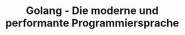 ---
title: "Golang - Die moderne und performante Programmiersprache"
name: Go
category: languages
description: "Golang ist eine moderne, statisch typisierte und kompilierte Sprache, die sich ideal für die Entwicklung von schnellen und zuverlässigen Anwendungen eignet."

benefits:
- title: "Einfach und lesbar"
  description: "Der Syntax ist einfach und reduziert komplexe Syntax-Konstrukte auf ein Minimum."
  icon: "mdi:code-tags"
- title: "Schnelle Kompilierung"
  description: "Der Compiler ist extrem schnell und ermöglicht productive Entwicklung."
  icon: "mdi:code-braces"  
- title: "Hohe Performance"
  description: "Durch Statische Typisierung und direkte Maschinencode-Kompilierung ist die Performance sehr hoch."
  icon: "mdi:rocket"
- title: "Nebenläufigkeit"
  description: "Golang hat von Haus aus sehr gute Unterstützung für nebenläufige Programmierung."
  icon: "mdi:parallel"
- title: "Portabilität"
  description: "Golang binäre können auf viele Plattformen kompiliert werden, ohne Anpassung des Codes."
  icon: "mdi:cloud-sync"
- title: "Stabilität"
  description: "Die Sprache ist ausgereift und das Release-Management sorgt für Stabilität und Kompatibilität."
  icon: "mdi:check-decagram"

ctaLabel: "Jetzt Anfragen"

whyChooseTool:
  eyebrow: "Warum Sie Golang einsetzen sollten"
  heading: "Modern, schnell, effizient"
  advantages: "Golang ist speziell für die Anforderungen moderner, verteilter Systeme entwickelt worden und überzeugt durch Performance, Nebenläufigkeit und Robustheit."
  useCases:
  - title: "Web-Services"
    description: "Golang eignet sich hervorragend für Microservices und REST APIs, z.B. mit Gin oder GoKit."
    icon: "mdi:webhook"
  - title: "Webanwendungen"  
    description: "Für Frontend-Applikationen kann Golang serverseitig eingesetzt werden, z.B. mit dem Gin Framework."
    icon: "mdi:web"
  - title: "Backends"
    description: "Als Backend für Web- und Mobile-Apps sorgt Golang für hohe Performance und Stabilität."
    icon: "mdi:server"
  - title: "Tools"
    description: "Golang wird viel für DevOps-Tools und CLIs eingesetzt wie Kubernetes, Docker, Grafana etc."
    icon: "mdi:tools"
  - title: "Cloud-native"
    description: "Die Sprache eignet sich ideal für cloudbasierte, verteilte Anwendungen und Microservices."
    icon: "mdi:cloud-outline"
  - title: "CLI-Anwendungen"
    description: "Golang ermöglicht plattformübergreifende Kommandozeilen-Tools."
    icon: "mdi:console"
  - title: "IoT und Embedded"   
    description: "Golang ist eine Option für Programme auf Geräten mit beschränkten Ressourcen." 
    icon: "mdi:chip"
  - title: "FinTech"
    description: "Im Finanzsektor sorgt Golang für hohe Performance und Stabilität kritischer Systeme."
    icon: "mdi:currency-usd"
    
featureOverview:
  mainFeatures:
  - Statische Typisierung
  - Schnelle Kompilierung
  - Nebenläufigkeit durch Goroutines 
  - Automatisches Speichermanagement
  - Viele Standardbibliotheken
  - Interoperabilität durch gRPC
  - Portabilität
  integrationOptions:
  - Beliebige Datenbanken
  - Microservice Frameworks wie gRPC
  - Web Frameworks wie Gin
  - Deployment auf Kubernetes, VMs, Serverless etc.
  
customerReviewsOrSuccessStories:  
- reviewOrStory: "Indem wir unser Backend von Ruby auf Golang portiert haben, konnten wir die Performance um das 3-fache steigern bei halbem Ressourcen-Verbrauch."
- reviewOrStory: "Golang hat uns ermöglicht, unsere APIs extrem performant zu machen. Die Entwicklung geht auch viel schneller voran."

ctaSection:
  actionCall: "Bringen Sie Performance und Stabilität in Ihre Anwendungen mit Golang"
  actionLabel: "Jetzt Golang testen"
  
faq:
  heading: "Häufige Fragen"
  questions:
  - question: "Für welche Projekte eignet sich Golang?"
    answer: "Golang eignet sich ideal für netzwerkbasierte Services, Webanwendungen, Backend-Systeme und CLIs."
  - question: "Wie steht es um die Performance?"
    answer: "Durch Kompilierung nach Maschinencode ist die Laufzeit-Performance extrem hoch."
  - question: "Wie sieht es mit der Skalierbarkeit aus?"
    answer: "Durch den Fokus auf Nebenläufigkeit skaliert Golang sehr gut auf multi-core Hardware und verteilte Systeme."
  - question: "Ist Golang schwer zu lernen?"
    answer: "Durch den reduzierten Syntax ist Golang auch für Anfänger gut verständlich und schnell zu erlernen."
  - question: "Kann man Golang für front-end verwenden?"
    answer: "Back-end ist die Stärke, aber mit Frameworks wie Gio ist auch front-end Entwicklung möglich."
  - question: "Wie debuggt man Golang?"
    answer: "Der eingebaute Delve-Debugger ist ausgezeichnet. Zudem gibt es Profiling und Tracing."
  - question: "Gibt es GUI-Bibliotheken?"
    answer: "Ja, z.B. das quelloffene Gio für WebGUIs oder Fyne für nativer Desktop-GUIs."
  - question: "Wie deployt man am besten Golang?"
    answer: "Der Standard ist Deployment als Binärdatei auf VMs oder in Docker. Serverless und Kubernetes werden auch unterstützt."
  - question: "Unterstützt Golang Dependency Management?" 
    answer: "Ja, mit dem eingebauten Modules-System. Alternativ können Tools wie Dep verwendet werden."
  - question: "Kann man mit Golang auch Mobile Apps erstellen?"
    answer: "Über Umwege wie GIO für Webviews. Für native Apps ist Golang aber eher ungeeignet."
---